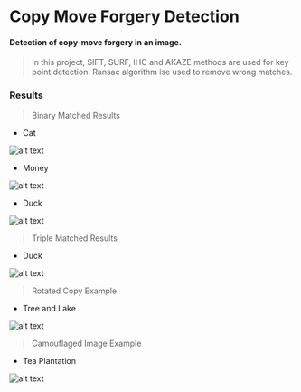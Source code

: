 # Copy Move Forgery Detection

#### Detection of copy-move forgery in an image.
> In this project, SIFT, SURF, IHC and AKAZE methods are used for key point detection. Ransac algorithm ise used to remove wrong matches.
### Results
> Binary Matched Results
* Cat

![alt text](https://github.com/tugbaca/Copy_Move_Forgery_Detection/blob/main/Results/cats.PNG)

* Money

![alt text](https://github.com/tugbaca/Copy_Move_Forgery_Detection/blob/main/Results/moneyresultss.PNG)

* Duck

![alt text](https://github.com/tugbaca/Copy_Move_Forgery_Detection/blob/main/Results/duck2.PNG)

> Triple Matched Results
* Duck

![alt text](https://github.com/tugbaca/Copy_Move_Forgery_Detection/blob/main/Results/Duck3s.PNG)


> Rotated Copy Example
* Tree and Lake

![alt text](https://github.com/tugbaca/Copy_Move_Forgery_Detection/blob/main/Results/rotated-tree-lake.PNG)

> Camouflaged Image Example
* Tea Plantation

![alt text](https://github.com/tugbaca/Copy_Move_Forgery_Detection/blob/main/Results/camouflage.PNG)
